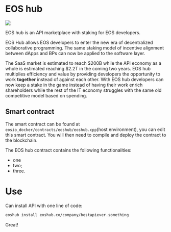 # EOS hub 

<img src="https://github.com/xnastasia/eoshub/blob/master/logoonwhite.png?raw=true">

EOS hub is an API marketplace with staking for EOS developers.

EOS Hub allows  EOS developers to enter the new era of decentralized collaborative programming. The same staking model of incentive alignment between dApps and BPs can now be applied to the software layer. 

The SaaS market is estimated to reach $200B while the API economy as a whole is estimated reaching $2.2T in the coming two years.
EOS hub multiplies efficiency and value by providing developers the opportunity to work **together** instead of against each other. With EOS hub developers can now keep a stake in the game instead of having their work enrich shareholders while the rest of the IT economy struggles with the same old competitive model based on spending.

## Smart contract

The smart contract can be found at `eosio_docker/contracts/eoshub/eoshub.cpp`(host environment), you can edit this smart contract. You will then need to compile and deploy the contract to the blockchain.

The EOS hub contract contains the following functionalities:

- one
- two;
- three.

# Use

Can install API with one line of code:

```sh
eoshub install eoshub.co/company/bestapiever.something
```

Great!

